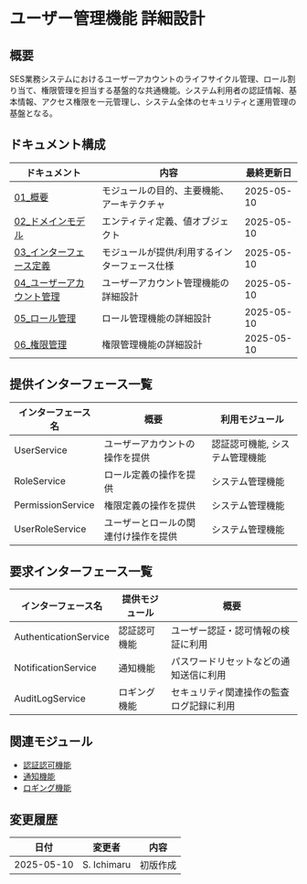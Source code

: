 # ユーザー管理機能 詳細設計

## 概要
SES業務システムにおけるユーザーアカウントのライフサイクル管理、ロール割り当て、権限管理を担当する基盤的な共通機能。システム利用者の認証情報、基本情報、アクセス権限を一元管理し、システム全体のセキュリティと運用管理の基盤となる。

## ドキュメント構成

| ドキュメント | 内容 | 最終更新日 |
|------------|------|----------|
| [01_概要](./01_概要.md) | モジュールの目的、主要機能、アーキテクチャ | 2025-05-10 |
| [02_ドメインモデル](./02_ドメインモデル.md) | エンティティ定義、値オブジェクト | 2025-05-10 |
| [03_インターフェース定義](./03_インターフェース定義.md) | モジュールが提供/利用するインターフェース仕様 | 2025-05-10 |
| [04_ユーザーアカウント管理](./04_ユーザーアカウント管理.md) | ユーザーアカウント管理機能の詳細設計 | 2025-05-10 |
| [05_ロール管理](./05_ロール管理.md) | ロール管理機能の詳細設計 | 2025-05-10 |
| [06_権限管理](./06_権限管理.md) | 権限管理機能の詳細設計 | 2025-05-10 |

## 提供インターフェース一覧

| インターフェース名 | 概要 | 利用モジュール |
|-----------------|------|--------------|
| UserService | ユーザーアカウントの操作を提供 | 認証認可機能, システム管理機能 |
| RoleService | ロール定義の操作を提供 | システム管理機能 |
| PermissionService | 権限定義の操作を提供 | システム管理機能 |
| UserRoleService | ユーザーとロールの関連付け操作を提供 | システム管理機能 |

## 要求インターフェース一覧

| インターフェース名 | 提供モジュール | 概要 |
|-----------------|--------------|------|
| AuthenticationService | 認証認可機能 | ユーザー認証・認可情報の検証に利用 |
| NotificationService | 通知機能 | パスワードリセットなどの通知送信に利用 |
| AuditLogService | ロギング機能 | セキュリティ関連操作の監査ログ記録に利用 |

## 関連モジュール

- [認証認可機能](../01_認証認可機能/)
- [通知機能](../通知機能/)
- [ロギング機能](../ロギング機能/)

## 変更履歴

| 日付 | 変更者 | 内容 |
|------|-------|------|
| 2025-05-10 | S. Ichimaru | 初版作成 |
